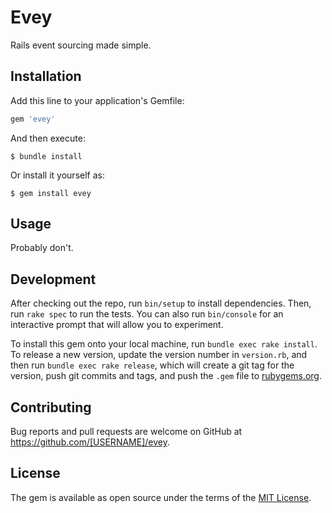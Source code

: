 # Evey

Rails event sourcing made simple.

## Installation

Add this line to your application's Gemfile:

```ruby
gem 'evey'
```

And then execute:

    $ bundle install

Or install it yourself as:

    $ gem install evey

## Usage

Probably don't.

## Development

After checking out the repo, run `bin/setup` to install dependencies. Then, run `rake spec` to run the tests. You can also run `bin/console` for an interactive prompt that will allow you to experiment.

To install this gem onto your local machine, run `bundle exec rake install`. To release a new version, update the version number in `version.rb`, and then run `bundle exec rake release`, which will create a git tag for the version, push git commits and tags, and push the `.gem` file to [rubygems.org](https://rubygems.org).

## Contributing

Bug reports and pull requests are welcome on GitHub at https://github.com/[USERNAME]/evey.


## License

The gem is available as open source under the terms of the [MIT License](https://opensource.org/licenses/MIT).
